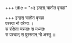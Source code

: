 +++
title = "०३ इन्द्रस् त्रातोत वृत्रहा"

+++
इन्द्रस् त्रातोत वृत्रहा  
परस्पा नो वरेण्यः ।  
स रक्षिता चरमतः स मध्यतः  
स पश्चात् स पुरस्तान् नो अस्तु ॥